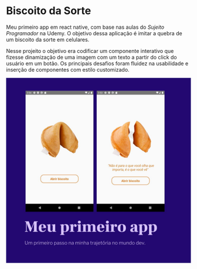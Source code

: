 # Biscoito da Sorte
Meu primeiro app em react native, com base nas aulas do *Sujeito Programador* na Udemy. O objetivo dessa aplicação é imitar a quebra de um biscoito da sorte em celulares.

Nesse projeito o objetivo era codificar um componente interativo que fizesse dinamização de uma imagem com um texto a partir do click do usuário em um botão. 
Os principais desafios foram fluidez na usabilidade e inserção de componentes com estilo customizado.

<img src="https://github.com/matheusduzzi/biscoito_da_sorte/blob/main/imagem.jpg" align="center">

